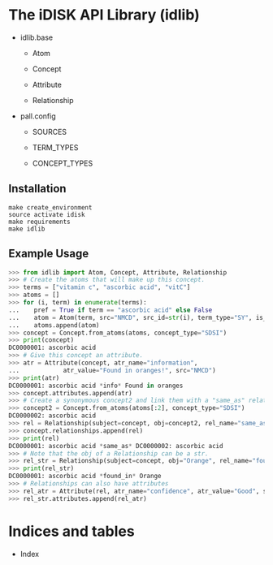 <!-- idlib documentation master file, created by
sphinx-quickstart on Mon Jun 10 12:57:59 2019.
You can adapt this file completely to your liking, but it should at least
contain the root `toctree` directive. -->
# The iDISK API Library (idlib)

* idlib.base

  * Atom

  * Concept

  * Attribute

  * Relationship

* pall.config

  * SOURCES

  * TERM_TYPES

  * CONCEPT_TYPES


## Installation

```
make create_environment
source activate idisk
make requirements
make idlib
```

## Example Usage

```python
>>> from idlib import Atom, Concept, Attribute, Relationship
>>> # Create the atoms that will make up this concept.
>>> terms = ["vitamin c", "ascorbic acid", "vitC"]
>>> atoms = []
>>> for (i, term) in enumerate(terms):
...    pref = True if term == "ascorbic acid" else False
...    atom = Atom(term, src="NMCD", src_id=str(i), term_type="SY", is_preferred=pref)
...    atoms.append(atom)
>>> concept = Concept.from_atoms(atoms, concept_type="SDSI")
>>> print(concept)
DC0000001: ascorbic acid
>>> # Give this concept an attribute.
>>> atr = Attribute(concept, atr_name="information",
...            atr_value="Found in oranges!", src="NMCD")
>>> print(atr)
DC0000001: ascorbic acid *info* Found in oranges
>>> concept.attributes.append(atr)
>>> # Create a synonymous concept2 and link them with a "same_as" relation.
>>> concept2 = Concept.from_atoms(atoms[:2], concept_type="SDSI")
DC0000002: ascorbic acid
>>> rel = Relationship(subject=concept, obj=concept2, rel_name="same_as", src="NMCD")
>>> concept.relationships.append(rel)
>>> print(rel)
DC0000001: ascorbic acid *same_as* DC0000002: ascorbic acid
>>> # Note that the obj of a Relationship can be a str.
>>> rel_str = Relationship(subject=concept, obj="Orange", rel_name="found_in", src="NMCD")
>>> print(rel_str)
DC0000001: ascorbic acid *found_in* Orange
>>> # Relationships can also have attributes
>>> rel_atr = Attribute(rel, atr_name="confidence", atr_value="Good", src="NMCD")
>>> rel_str.attributes.append(rel_atr)
```

# Indices and tables

* Index
